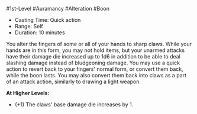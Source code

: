 #1st-Level #Auramancy #Alteration #Boon
 
- Casting Time: Quick action
- Range: Self
- Duration: 10 minutes  

You alter the fingers of some or all of your hands to sharp claws. While your hands are in this form, you may not hold items, but your unarmed attacks have their damage die increased up to 1d6 in addition to be able to deal slashing damage instead of bludgeoning damage.
You may use a quick action to revert back to your fingers' normal form, or convert them back, while the boon lasts. You may also convert them back into claws as a part of an attack action, similarly to drawing a light weapon.
 
**At Higher Levels:** 
* (+1) The claws' base damage die increases by 1.